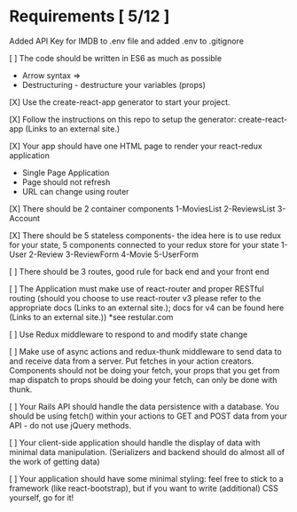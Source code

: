 # Requirements [ 5/12 ]

Added API Key for IMDB to .env file and added .env to .gitignore

[ ] The code should be written in ES6 as much as possible

- Arrow syntax =>
- Destructuring - destructure your variables (props)

[X] Use the create-react-app generator to start your project.

[X] Follow the instructions on this repo to setup the generator: create-react-app (Links to an external site.)

[X] Your app should have one HTML page to render your react-redux application

- Single Page Application
- Page should not refresh
- URL can change using router

[X] There should be 2 container components
1-MoviesList
2-ReviewsList
3-Account

[X] There should be 5 stateless components- the idea here is to use redux for your state, 5 components connected to your redux store for your state
1-User
2-Review
3-ReviewForm
4-Movie
5-UserForm

[ ] There should be 3 routes, good rule for back end and your front end

[ ] The Application must make use of react-router and proper RESTful routing (should you choose to use react-router v3 please refer to the appropriate docs (Links to an external site.); docs for v4 can be found here (Links to an external site.)) \*see restular.com

[ ] Use Redux middleware to respond to and modify state change

[ ] Make use of async actions and redux-thunk middleware to send data to and receive data from a server. Put fetches in your action creators. Components should not be doing your fetch, your props that you get from map dispatch to props should be doing your fetch, can only be done with thunk.

[ ] Your Rails API should handle the data persistence with a database. You should be using fetch() within your actions to GET and POST data from your API - do not use jQuery methods.

[ ] Your client-side application should handle the display of data with minimal data manipulation. (Serializers and backend should do almost all of the work of getting data)

[ ] Your application should have some minimal styling: feel free to stick to a framework (like react-bootstrap), but if you want to write (additional) CSS yourself, go for it!

